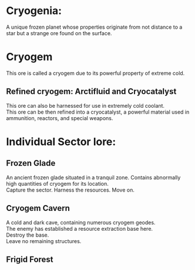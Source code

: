 # Cryogenia:

A unique frozen planet whose properties originate from not distance to a star but a strange ore found on the surface.  

# Cryogem

This ore is called a cryogem due to its powerful property of extreme cold.  

## Refined cryogem: Arctifluid and Cryocatalyst

This ore can also be harnessed for use in extremely cold coolant.  
This ore can be then refined into a cryocatalyst, a powerful material used in ammunition, reactors, and special weapons.

# Individual Sector lore:

## Frozen Glade

An ancient frozen glade situated in a tranquil zone. Contains abnormally high quantities of cryogem for its location.  
Capture the sector. Harness the resources. Move on.

## Cryogem Cavern

A cold and dark cave, containing numerous cryogem geodes.  
The enemy has established a resource extraction base here.  
Destroy the base.  
Leave no remaining structures.

## Frigid Forest